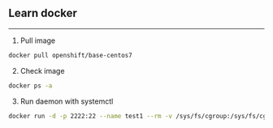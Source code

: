 ## Learn docker  
- - - -  
1. Pull image
```bash
docker pull openshift/base-centos7
```

2. Check image
```bash
docker ps -a
```

3. Run daemon with systemctl
```bash
docker run -d -p 2222:22 --name test1 --rm -v /sys/fs/cgroup:/sys/fs/cgroup:ro  --cap-add=SYS_ADMIN --security-opt=seccomp:unconfined openshift/base-centos7 /sbin/init
```
